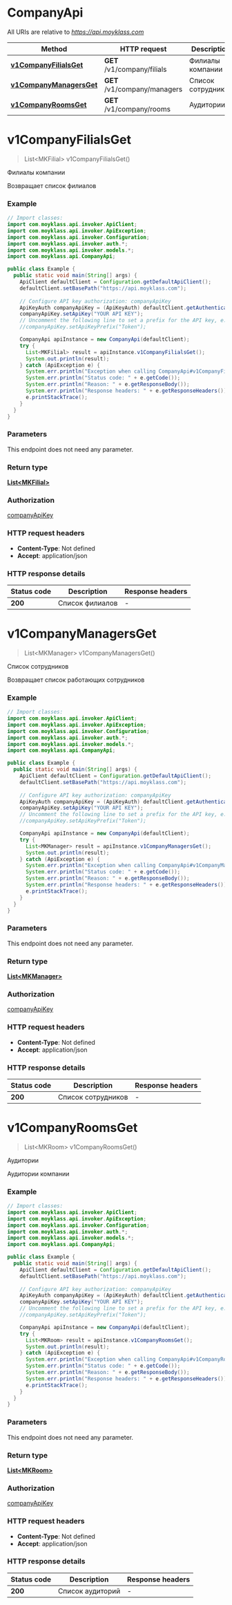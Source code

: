 # CompanyApi

All URIs are relative to *https://api.moyklass.com*

Method | HTTP request | Description
------------- | ------------- | -------------
[**v1CompanyFilialsGet**](CompanyApi.md#v1CompanyFilialsGet) | **GET** /v1/company/filials | Филиалы компании
[**v1CompanyManagersGet**](CompanyApi.md#v1CompanyManagersGet) | **GET** /v1/company/managers | Список сотрудников
[**v1CompanyRoomsGet**](CompanyApi.md#v1CompanyRoomsGet) | **GET** /v1/company/rooms | Аудитории


<a name="v1CompanyFilialsGet"></a>
# **v1CompanyFilialsGet**
> List&lt;MKFilial&gt; v1CompanyFilialsGet()

Филиалы компании

Возвращает список филиалов

### Example
```java
// Import classes:
import com.moyklass.api.invoker.ApiClient;
import com.moyklass.api.invoker.ApiException;
import com.moyklass.api.invoker.Configuration;
import com.moyklass.api.invoker.auth.*;
import com.moyklass.api.invoker.models.*;
import com.moyklass.api.CompanyApi;

public class Example {
  public static void main(String[] args) {
    ApiClient defaultClient = Configuration.getDefaultApiClient();
    defaultClient.setBasePath("https://api.moyklass.com");
    
    // Configure API key authorization: companyApiKey
    ApiKeyAuth companyApiKey = (ApiKeyAuth) defaultClient.getAuthentication("companyApiKey");
    companyApiKey.setApiKey("YOUR API KEY");
    // Uncomment the following line to set a prefix for the API key, e.g. "Token" (defaults to null)
    //companyApiKey.setApiKeyPrefix("Token");

    CompanyApi apiInstance = new CompanyApi(defaultClient);
    try {
      List<MKFilial> result = apiInstance.v1CompanyFilialsGet();
      System.out.println(result);
    } catch (ApiException e) {
      System.err.println("Exception when calling CompanyApi#v1CompanyFilialsGet");
      System.err.println("Status code: " + e.getCode());
      System.err.println("Reason: " + e.getResponseBody());
      System.err.println("Response headers: " + e.getResponseHeaders());
      e.printStackTrace();
    }
  }
}
```

### Parameters
This endpoint does not need any parameter.

### Return type

[**List&lt;MKFilial&gt;**](MKFilial.md)

### Authorization

[companyApiKey](../README.md#companyApiKey)

### HTTP request headers

 - **Content-Type**: Not defined
 - **Accept**: application/json

### HTTP response details
| Status code | Description | Response headers |
|-------------|-------------|------------------|
**200** | Список филиалов |  -  |

<a name="v1CompanyManagersGet"></a>
# **v1CompanyManagersGet**
> List&lt;MKManager&gt; v1CompanyManagersGet()

Список сотрудников

Возвращает список работающих сотрудников

### Example
```java
// Import classes:
import com.moyklass.api.invoker.ApiClient;
import com.moyklass.api.invoker.ApiException;
import com.moyklass.api.invoker.Configuration;
import com.moyklass.api.invoker.auth.*;
import com.moyklass.api.invoker.models.*;
import com.moyklass.api.CompanyApi;

public class Example {
  public static void main(String[] args) {
    ApiClient defaultClient = Configuration.getDefaultApiClient();
    defaultClient.setBasePath("https://api.moyklass.com");
    
    // Configure API key authorization: companyApiKey
    ApiKeyAuth companyApiKey = (ApiKeyAuth) defaultClient.getAuthentication("companyApiKey");
    companyApiKey.setApiKey("YOUR API KEY");
    // Uncomment the following line to set a prefix for the API key, e.g. "Token" (defaults to null)
    //companyApiKey.setApiKeyPrefix("Token");

    CompanyApi apiInstance = new CompanyApi(defaultClient);
    try {
      List<MKManager> result = apiInstance.v1CompanyManagersGet();
      System.out.println(result);
    } catch (ApiException e) {
      System.err.println("Exception when calling CompanyApi#v1CompanyManagersGet");
      System.err.println("Status code: " + e.getCode());
      System.err.println("Reason: " + e.getResponseBody());
      System.err.println("Response headers: " + e.getResponseHeaders());
      e.printStackTrace();
    }
  }
}
```

### Parameters
This endpoint does not need any parameter.

### Return type

[**List&lt;MKManager&gt;**](MKManager.md)

### Authorization

[companyApiKey](../README.md#companyApiKey)

### HTTP request headers

 - **Content-Type**: Not defined
 - **Accept**: application/json

### HTTP response details
| Status code | Description | Response headers |
|-------------|-------------|------------------|
**200** | Список сотрудников |  -  |

<a name="v1CompanyRoomsGet"></a>
# **v1CompanyRoomsGet**
> List&lt;MKRoom&gt; v1CompanyRoomsGet()

Аудитории

Аудитории компании

### Example
```java
// Import classes:
import com.moyklass.api.invoker.ApiClient;
import com.moyklass.api.invoker.ApiException;
import com.moyklass.api.invoker.Configuration;
import com.moyklass.api.invoker.auth.*;
import com.moyklass.api.invoker.models.*;
import com.moyklass.api.CompanyApi;

public class Example {
  public static void main(String[] args) {
    ApiClient defaultClient = Configuration.getDefaultApiClient();
    defaultClient.setBasePath("https://api.moyklass.com");
    
    // Configure API key authorization: companyApiKey
    ApiKeyAuth companyApiKey = (ApiKeyAuth) defaultClient.getAuthentication("companyApiKey");
    companyApiKey.setApiKey("YOUR API KEY");
    // Uncomment the following line to set a prefix for the API key, e.g. "Token" (defaults to null)
    //companyApiKey.setApiKeyPrefix("Token");

    CompanyApi apiInstance = new CompanyApi(defaultClient);
    try {
      List<MKRoom> result = apiInstance.v1CompanyRoomsGet();
      System.out.println(result);
    } catch (ApiException e) {
      System.err.println("Exception when calling CompanyApi#v1CompanyRoomsGet");
      System.err.println("Status code: " + e.getCode());
      System.err.println("Reason: " + e.getResponseBody());
      System.err.println("Response headers: " + e.getResponseHeaders());
      e.printStackTrace();
    }
  }
}
```

### Parameters
This endpoint does not need any parameter.

### Return type

[**List&lt;MKRoom&gt;**](MKRoom.md)

### Authorization

[companyApiKey](../README.md#companyApiKey)

### HTTP request headers

 - **Content-Type**: Not defined
 - **Accept**: application/json

### HTTP response details
| Status code | Description | Response headers |
|-------------|-------------|------------------|
**200** | Список аудиторий |  -  |

